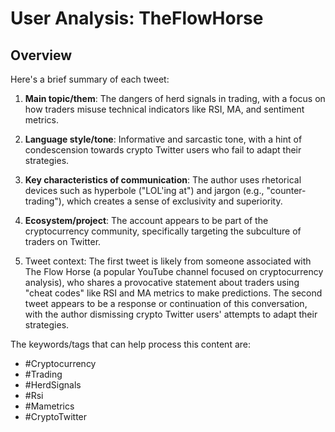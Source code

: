 # User Analysis: TheFlowHorse

## Overview

Here's a brief summary of each tweet:

1. **Main topic/them**: The dangers of herd signals in trading, with a focus on how traders misuse technical indicators like RSI, MA, and sentiment metrics.

2. **Language style/tone**: Informative and sarcastic tone, with a hint of condescension towards crypto Twitter users who fail to adapt their strategies.

3. **Key characteristics of communication**: The author uses rhetorical devices such as hyperbole ("LOL'ing at") and jargon (e.g., "counter-trading"), which creates a sense of exclusivity and superiority.

4. **Ecosystem/project**: The account appears to be part of the cryptocurrency community, specifically targeting the subculture of traders on Twitter.

5.  Tweet context:
The first tweet is likely from someone associated with The Flow Horse (a popular YouTube channel focused on cryptocurrency analysis), who shares a provocative statement about traders using "cheat codes" like RSI and MA metrics to make predictions. The second tweet appears to be a response or continuation of this conversation, with the author dismissing crypto Twitter users' attempts to adapt their strategies.

The keywords/tags that can help process this content are:

* #Cryptocurrency
* #Trading
* #HerdSignals
* #Rsi
* #Mametrics
* #CryptoTwitter